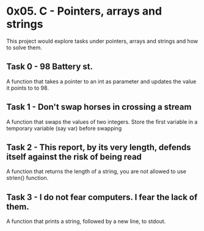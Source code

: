 # 0x05. C - Pointers, arrays and strings

This project would explore tasks under pointers, arrays and strings and how to solve them. 

## Task 0 - 98 Battery st.
A function that takes a pointer to an int as parameter and updates the value it points to to 98.

## Task 1 - Don't swap horses in crossing a stream
A function that swaps the values of two integers. Store the first variable in a temporary variable (say var) before swapping

## Task 2 - This report, by its very length, defends itself against the risk of being read
A function that returns the length of a string, you are not allowed to use strlen() function.

## Task 3 - I do not fear computers. I fear the lack of them.
A function that prints a string, followed by a new line, to stdout.

